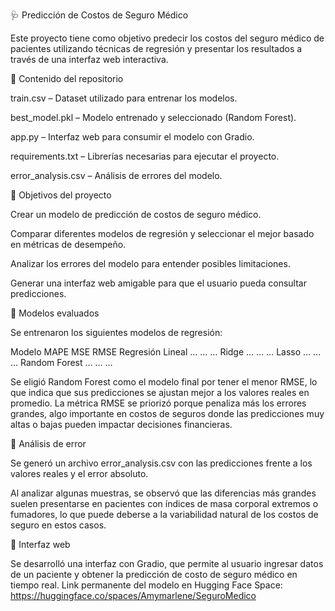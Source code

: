 🩺 Predicción de Costos de Seguro Médico

Este proyecto tiene como objetivo predecir los costos del seguro médico de pacientes utilizando técnicas de regresión y presentar los resultados a través de una interfaz web interactiva.

📂 Contenido del repositorio

train.csv – Dataset utilizado para entrenar los modelos.

best_model.pkl – Modelo entrenado y seleccionado (Random Forest).

app.py – Interfaz web para consumir el modelo con Gradio.

requirements.txt – Librerías necesarias para ejecutar el proyecto.

error_analysis.csv – Análisis de errores del modelo.

🔹 Objetivos del proyecto

Crear un modelo de predicción de costos de seguro médico.

Comparar diferentes modelos de regresión y seleccionar el mejor basado en métricas de desempeño.

Analizar los errores del modelo para entender posibles limitaciones.

Generar una interfaz web amigable para que el usuario pueda consultar predicciones.

🔹 Modelos evaluados

Se entrenaron los siguientes modelos de regresión:

Modelo	MAPE	MSE	RMSE
Regresión Lineal	…	…	…
Ridge	…	…	…
Lasso	…	…	…
Random Forest	…	…	…

Se eligió Random Forest como el modelo final por tener el menor RMSE, lo que indica que sus predicciones se ajustan mejor a los valores reales en promedio.
La métrica RMSE se priorizó porque penaliza más los errores grandes, algo importante en costos de seguros donde las predicciones muy altas o bajas pueden impactar decisiones financieras.

🔹 Análisis de error

Se generó un archivo error_analysis.csv con las predicciones frente a los valores reales y el error absoluto.

Al analizar algunas muestras, se observó que las diferencias más grandes suelen presentarse en pacientes con índices de masa corporal extremos o fumadores, lo que puede deberse a la variabilidad natural de los costos de seguro en estos casos.

🔹 Interfaz web

Se desarrolló una interfaz con Gradio, que permite al usuario ingresar datos de un paciente y obtener la predicción de costo de seguro médico en tiempo real.
Link permanente del modelo en Hugging Face Space:
https://huggingface.co/spaces/Amymarlene/SeguroMedico
